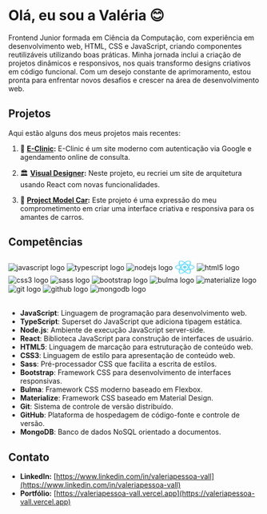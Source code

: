 <h1 align="left">Olá, eu sou a Valéria 😊</h1>

Frontend Junior formada em Ciência da Computação, com experiência em desenvolvimento web, HTML, CSS e JavaScript, criando componentes reutilizáveis utilizando boas práticas. Minha jornada inclui a criação de projetos dinâmicos e responsivos, nos quais transformo designs criativos em código funcional. Com um desejo constante de aprimoramento, estou pronta para enfrentar novos desafios e crescer na área de desenvolvimento web.

## Projetos

Aqui estão alguns dos meus projetos mais recentes:

1. 🏥 **[E-Clinic](https://e-clinic-projeto.vercel.app/):** E-Clinic é um site moderno com autenticação via Google e agendamento online de consulta.

2. 🏛️ **[Visual Designer](https://visual-designer-rust.vercel.app/):** Neste projeto, eu recriei um site de arquitetura usando React com novas funcionalidades.

3. 🚗 **[Project Model Car](https://project-model-car.vercel.app/):** Este projeto é uma expressão do meu comprometimento em criar uma interface criativa e responsiva para os amantes de carros.

<h2 align="left">Competências</h2>

###

<div align="left">
  <img align="center" height="30" width="40" src="https://cdn.jsdelivr.net/gh/devicons/devicon/icons/javascript/javascript-original.svg" height="30" width="42" alt="javascript logo"  />
  <img align="center" height="30" width="40" src="https://cdn.jsdelivr.net/gh/devicons/devicon/icons/typescript/typescript-original.svg" height="30" width="42" alt="typescript logo"  />
  <img align="center" height="30" width="40" src="https://cdn.jsdelivr.net/gh/devicons/devicon/icons/nodejs/nodejs-original.svg" height="30" width="42" alt="nodejs logo"  />
  <img align="center" height="30" width="40" src="https://raw.githubusercontent.com/devicons/devicon/master/icons/react/react-original.svg" alt="react logo">
  <img align="center" height="30" width="40" src="https://cdn.jsdelivr.net/gh/devicons/devicon/icons/html5/html5-original.svg" height="30" width="42" alt="html5 logo"  />
  <img align="center" height="30" width="40" src="https://cdn.jsdelivr.net/gh/devicons/devicon/icons/css3/css3-original.svg" height="30" width="42" alt="css3 logo"  />
  <img align="center" height="30" width="40" src="https://cdn.jsdelivr.net/gh/devicons/devicon/icons/sass/sass-original.svg" height="30" width="42" alt="sass logo"  />
  <img align="center" height="30" width="40" src="https://cdn.jsdelivr.net/gh/devicons/devicon/icons/bootstrap/bootstrap-original.svg" height="30" width="42" alt="bootstrap logo"  />
  <img align="center" height="30" width="40" src="https://cdn.jsdelivr.net/gh/devicons/devicon/icons/bulma/bulma-plain.svg" height="30" width="42" alt="bulma logo"  />
  <img align="center" height="30" width="40" src="https://cdn.jsdelivr.net/gh/devicons/devicon/icons/materializecss/materializecss-original.svg" height="30" width="42" alt="materialize logo"  />
  <img align="center" height="30" width="40" src="https://cdn.jsdelivr.net/gh/devicons/devicon/icons/git/git-original.svg" height="30" width="42" alt="git logo"  />
  <img align="center" height="30" width="40" src="https://cdn.jsdelivr.net/gh/devicons/devicon/icons/github/github-original.svg" height="30" width="42" alt="github logo"  />
  <img align="center" height="30" width="40" src="https://cdn.jsdelivr.net/gh/devicons/devicon/icons/mongodb/mongodb-original.svg" height="30" width="42" alt="mongodb logo"  />
</div>    
<br>

- **JavaScript**: Linguagem de programação para desenvolvimento web.  
- **TypeScript**: Superset do JavaScript que adiciona tipagem estática.  
- **Node.js**: Ambiente de execução JavaScript server-side.  
- **React**: Biblioteca JavaScript para construção de interfaces de usuário.  
- **HTML5**: Linguagem de marcação para estruturação de conteúdo web.  
- **CSS3**: Linguagem de estilo para apresentação de conteúdo web.  
- **Sass**: Pré-processador CSS que facilita a escrita de estilos.  
- **Bootstrap**: Framework CSS para desenvolvimento de interfaces responsivas.  
- **Bulma**: Framework CSS moderno baseado em Flexbox.  
- **Materialize**: Framework CSS baseado em Material Design.  
- **Git**: Sistema de controle de versão distribuído.  
- **GitHub**: Plataforma de hospedagem de código-fonte e controle de versão.  
- **MongoDB**: Banco de dados NoSQL orientado a documentos.  

###

## Contato

- **LinkedIn:** [https://www.linkedin.com/in/valeriapessoa-vall](https://www.linkedin.com/in/valeriapessoa-vall)
- **Portfólio:** [https://valeriapessoa-vall.vercel.app](https://valeriapessoa-vall.vercel.app)
